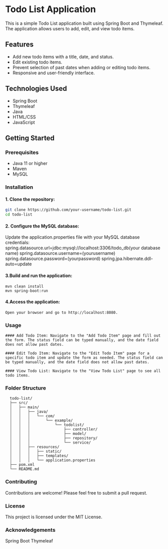 # Todo List Application

This is a simple Todo List application built using Spring Boot and Thymeleaf. The application allows users to add, edit, and view todo items.

## Features

- Add new todo items with a title, date, and status.
- Edit existing todo items.
- Prevent selection of past dates when adding or editing todo items.
- Responsive and user-friendly interface.

## Technologies Used

- Spring Boot
- Thymeleaf
- Java
- HTML/CSS
- JavaScript

## Getting Started

### Prerequisites

- Java 11 or higher
- Maven
- MySQL

### Installation

#### 1. Clone the repository:

   ```bash
   git clone https://github.com/your-username/todo-list.git
   cd todo-list 
```
#### 2. Configure the MySQL database:
   Update the application.properties file with your MySQL database credentials:
    spring.datasource.url=jdbc:mysql://localhost:3306/todo_db(your database name)
    spring.datasource.username=(yourusername)
    spring.datasource.password=(yourpassword)
    spring.jpa.hibernate.ddl-auto=update

#### 3.Build and run the application:
    mvn clean install
    mvn spring-boot:run
#### 4.Access the application:
    Open your browser and go to http://localhost:8080.

### Usage
    #### Add Todo Item: Navigate to the "Add Todo Item" page and fill out the form. The status field can be typed manually, and the date field does not allow past dates.

    #### Edit Todo Item: Navigate to the "Edit Todo Item" page for a specific todo item and update the form as needed. The status field can be typed manually, and the date field does not allow past dates.

    #### View Todo List: Navigate to the "View Todo List" page to see all todo items.

### Folder Structure

      todo-list/
      ├── src/
      │   ├── main/
      │   │   ├── java/
      │   │   │   └── com/
      │   │   │       └── example/
      │   │   │           └── todolist/
      │   │   │               ├── controller/
      │   │   │               ├── model/
      │   │   │               ├── repository/
      │   │   │               └── service/
      │   │   ├── resources/
      │   │   │   ├── static/
      │   │   │   ├── templates/
      │   │   │   └── application.properties
      ├── pom.xml
      └── README.md
### Contributing
  Contributions are welcome! Please feel free to submit a pull request.

### License
  This project is licensed under the MIT License.

### Acknowledgements
  Spring Boot
  Thymeleaf
   
